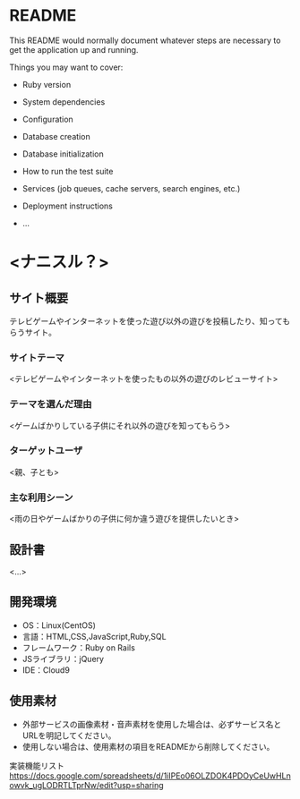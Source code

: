 # README

This README would normally document whatever steps are necessary to get the
application up and running.

Things you may want to cover:

* Ruby version

* System dependencies

* Configuration

* Database creation

* Database initialization

* How to run the test suite

* Services (job queues, cache servers, search engines, etc.)

* Deployment instructions

* ...


# <ナニスル？>

## サイト概要
  テレビゲームやインターネットを使った遊び以外の遊びを投稿したり、知ってもらうサイト。

### サイトテーマ
<テレビゲームやインターネットを使ったもの以外の遊びのレビューサイト>

### テーマを選んだ理由
<ゲームばかりしている子供にそれ以外の遊びを知ってもらう>

### ターゲットユーザ
<親、子とも>

### 主な利用シーン
<雨の日やゲームばかりの子供に何か違う遊びを提供したいとき>

## 設計書
<...>

## 開発環境
- OS：Linux(CentOS)
- 言語：HTML,CSS,JavaScript,Ruby,SQL
- フレームワーク：Ruby on Rails
- JSライブラリ：jQuery
- IDE：Cloud9

## 使用素材
- 外部サービスの画像素材・音声素材を使用した場合は、必ずサービス名とURLを明記してください。
- 使用しない場合は、使用素材の項目をREADMEから削除してください。

実装機能リスト
https://docs.google.com/spreadsheets/d/1iIPEo06OLZDOK4PDOyCeUwHLnowvk_ugLODRTLTprNw/edit?usp=sharing